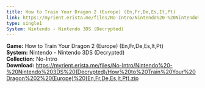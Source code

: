 ```yaml
---
title: How to Train Your Dragon 2 (Europe) (En,Fr,De,Es,It,Pt)
link: https://myrient.erista.me/files/No-Intro/Nintendo%20-%20Nintendo%203DS%20(Decrypted)/How%20to%20Train%20Your%20Dragon%202%20(Europe)%20(En,Fr,De,Es,It,Pt).zip
type: single1
System: Nintendo - Nintendo 3DS (Decrypted)
---
```

<b>Game:</b> How to Train Your Dragon 2 (Europe) (En,Fr,De,Es,It,Pt)<br>
<b>System:</b> Nintendo - Nintendo 3DS (Decrypted)<br>
<b>Collection:</b> No-Intro<br>
<b>Download:</b> https://myrient.erista.me/files/No-Intro/Nintendo%20-%20Nintendo%203DS%20(Decrypted)/How%20to%20Train%20Your%20Dragon%202%20(Europe)%20(En,Fr,De,Es,It,Pt).zip